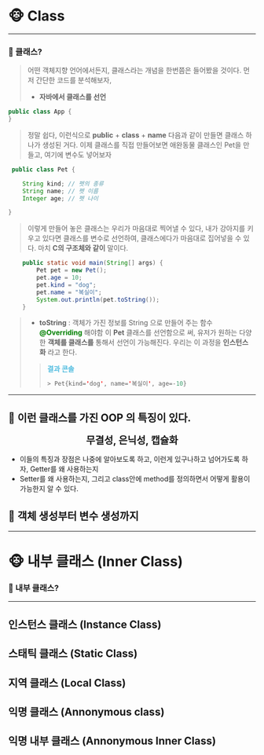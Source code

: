 # 🐵 Class

---
### 🙈 클래스?
> 어떤 객체지향 언어에서든지, 클래스라는 개념을 한번쯤은 들어봤을 것이다. 먼저 간단한 코드를 분석해보자, 
>
> * **자바에서 클래스를 선언**
```java
public class App {
}
```
>정말 쉽다, 이런식으로 **public** + **class** + **name** 다음과 같이 만들면 클래스 하나가 생성된 거다. 
> 이제 클래스를 직접 만들어보면 애완동물 클래스인 Pet을 만들고, 여기에 변수도 넣어보자
```java
 public class Pet {

    String kind; // 펫의 종류
    String name; // 펫 이름
    Integer age; // 펫 나이

}
```
> 이렇게 만들어 놓은 클래스는 우리가 마음대로 찍어낼 수 있다, 내가 강아지를 키우고 있다면 클래스를 변수로 선언하여, 클래스에다가 마음대로 집어넣을 수 있다. 마치 **C의 구조체와 같이** 말이다. 
>
```java
    public static void main(String[] args) {
        Pet pet = new Pet();
        pet.age = 10;
        pet.kind = "dog";
        pet.name = "복실이";
        System.out.println(pet.toString());
    }
```
> * **toString**  : 객체가 가진 정보를 String 으로 만들어 주는 함수 <span style="color:green">**@Overriding**</span> 해야함
> 이 **Pet** 클래스를 선언함으로 써, 유저가 원하는 다양한 **객체를 클래스를** 통해서 선언이 가능해진다. 
> 우리는 이 과정을 **인스턴스 화** 라고 한다. 
> > <span style="color:#50bcdf">**결과 콘솔**</span>
> > ``` java
> > > Pet{kind='dog', name='복실이', age=-10}
> > ```

---
## 🙉 이런 클래스를 가진 OOP 의 특징이 있다.

<center> <span style="font-size : 20px; font-weight:bold;"> 무결성, 은닉성, 캡슐화 </span> </center>

* 이들의 특징과 장점은 나중에 알아보도록 하고, 이런게 있구나하고 넘어가도록 하자, Getter를 왜 사용하는지
* Setter를 왜 사용하는지, 그리고 class안에 method를 정의하면서 어떻게 활용이 가능한지 알 수 있다. 

## 🙉 객체 생성부터 변수 생성까지
---
# 🐵 내부 클래스 (Inner Class)

### 🙈 내부 클래스?
>
---
## 인스턴스 클래스 (Instance Class)
> 

## 스태틱 클래스 (Static Class)
>

## 지역 클래스 (Local Class)
>

## 익명 클래스 (Annonymous class)
>

## 익명 내부 클래스 (Annonymous Inner Class)
>

